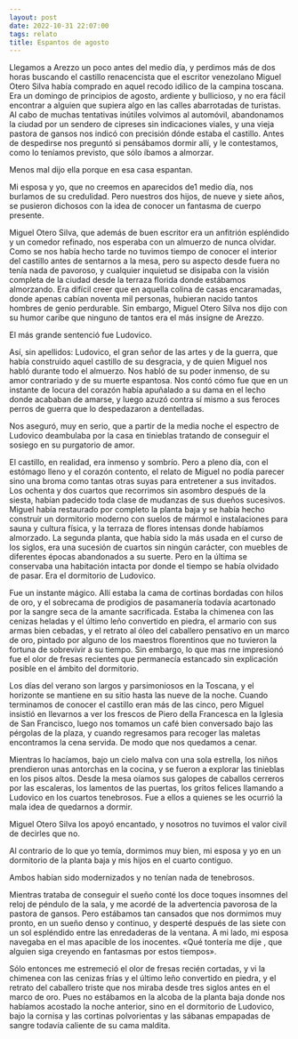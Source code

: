 ```yaml
---
layout: post
date: 2022-10-31 22:07:00
tags: relato
title: Espantos de agosto
---
```


Llegamos a Arezzo un poco antes del medio día, y perdimos más de dos horas buscando el castillo renacencista que el escritor venezolano Miguel Otero Silva había comprado en aquel recodo idílico de la campina toscana. Era un domingo de principios de agosto, ardiente y bullicioso, y no era fácil encontrar a alguien que supiera algo en las calles abarrotadas de turistas. Al cabo de muchas tentativas inútiles volvimos al automóvil, abandonamos la ciudad por un sendero de cipreses sin indicaciones viales, y una vieja pastora de gansos nos indicó con precisión dónde estaba el castillo. Antes de despedirse nos preguntó si pensábamos dormir allí, y le contestamos, como lo teníamos previsto, que sólo íbamos a almorzar.

Menos mal dijo ella porque en esa casa espantan.

Mi esposa y yo, que no creemos en aparecidos de1 medio día, nos burlamos de su credulidad. Pero nuestros dos hijos, de nueve y siete años, se pusieron dichosos con la idea de conocer un fantasma de cuerpo presente.

Miguel Otero Silva, que además de buen escritor era un anfitrión espléndido y un comedor refinado, nos esperaba con un almuerzo de nunca olvidar. Como se nos había hecho tarde no tuvimos tiempo de conocer el interior del castillo antes de sentarnos a la mesa, pero su aspecto desde fuera no tenía nada de pavoroso, y cualquier inquietud se disipaba con la visión completa de la ciudad desde la terraza florida donde estábamos almorzando. Era difícil creer que en aquella colina de casas encaramadas, donde apenas cabían noventa mil personas, hubieran nacido tantos hombres de genio perdurable. Sin embargo, Miguel Otero Silva nos dijo con su humor caribe que ninguno de tantos era el más insigne de Arezzo.

El más grande sentenció fue Ludovico.

Así, sin apellidos: Ludovico, el gran señor de las artes y de la guerra, que había construido aquel castillo de su desgracia, y de quien Miguel nos habló durante todo el almuerzo. Nos habló de su poder inmenso, de su amor contrariado y de su muerte espantosa. Nos contó cómo fue que en un instante de locura del corazón había apuñalado a su dama en el lecho donde acababan de amarse, y luego azuzó contra sí mismo a sus feroces perros de guerra que lo despedazaron a dentelladas.

Nos aseguró, muy en serio, que a partir de la media noche el espectro de Ludovico deambulaba por la casa en tinieblas tratando de conseguir el sosiego en su purgatorio de amor.

El castillo, en realidad, era inmenso y sombrío. Pero a pleno día, con el estómago lleno y el corazón contento, el relato de Miguel no podía parecer sino una broma como tantas otras suyas para entretener a sus invitados. Los ochenta y dos cuartos que recorrimos sin asombro después de la siesta, habían padecido toda clase de mudanzas de sus dueños sucesivos. Miguel había restaurado por completo la planta baja y se había hecho construir un dormitorio moderno con suelos de mármol e instalaciones para sauna y cultura física, y la terraza de flores intensas donde habíamos almorzado. La segunda planta, que había sido la más usada en el curso de los siglos, era una sucesión de cuartos sin ningún carácter, con muebles de diferentes épocas abandonados a su suerte. Pero en la última se conservaba una habitación intacta por donde el tiempo se había olvidado de pasar. Era el dormitorio de Ludovico.

Fue un instante mágico. Allí estaba la cama de cortinas bordadas con hilos de oro, y el sobrecama de prodigios de pasamanería todavía acartonado por la sangre seca de la amante sacrificada. Estaba la chimenea con las cenizas heladas y el último leño convertido en piedra, el armario con sus armas bien cebadas, y el retrato al óleo del caballero pensativo en un marco de oro, pintado por alguno de los maestros florentinos que no tuvieron la fortuna de sobrevivir a su tiempo. Sin embargo, lo que mas rne impresionó fue el olor de fresas recientes que permanecía estancado sin explicación posible en el ámbito del dormitorio.

Los días del verano son largos y parsimoniosos en la Toscana, y el horizonte se mantiene en su sitio hasta las nueve de la noche. Cuando terminamos de conocer el castillo eran más de las cinco, pero Miguel insistió en llevarnos a ver los frescos de Piero della Francesca en la Iglesia de San Francisco, luego nos tomamos un café bien conversado bajo las pérgolas de la plaza, y cuando regresamos para recoger las maletas encontramos la cena servida. De modo que nos quedamos a cenar.

Mientras lo hacíamos, bajo un cielo malva con una sola estrella, los niños prendieron unas antorchas en la cocina, y se fueron a explorar las tinieblas en los pisos altos. Desde la mesa oíamos sus galopes de caballos cerreros por las escaleras, los lamentos de las puertas, los gritos felices llamando a Ludovico en los cuartos tenebrosos. Fue a ellos a quienes se les ocurrió la mala idea de quedarnos a dormir. 

Miguel Otero Silva los apoyó encantado, y nosotros no tuvimos el valor civil de decirles que no.

Al contrario de lo que yo temía, dormimos muy bien, mi esposa y yo en un dormitorio de la planta baja y mis hijos en el cuarto contiguo.

Ambos habían sido modernizados y no tenían nada de tenebrosos.

Mientras trataba de conseguir el sueño conté los doce toques insomnes del reloj de péndulo de la sala, y me acordé de la advertencia pavorosa de la pastora de gansos. Pero estábamos tan cansados que nos dormimos muy pronto, en un sueño denso y continuo, y desperté después de las siete con un sol espléndido entre las enredaderas de la ventana. A mi lado, mi esposa navegaba en el mas apacible de los inocentes. «Qué tontería me dije , que alguien siga creyendo en fantasmas por estos tiempos».

Sólo entonces me estremeció el olor de fresas recién cortadas, y vi la chimenea con las cenizas frías y el último leño convertido en piedra, y el retrato del caballero triste que nos miraba desde tres siglos antes en el marco de oro. Pues no estábamos en la alcoba de la planta baja donde nos habíamos acostado la noche anterior, sino en el dormitorio de Ludovico, bajo la cornisa y las cortinas polvorientas y las sábanas empapadas de sangre todavía caliente de su cama maldita.